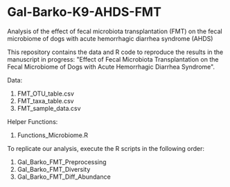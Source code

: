 # Gal-Barko-K9-AHDS-FMT
Analysis of the effect of fecal microbiota transplantation (FMT) on the fecal microbiome of dogs with acute hemorrhagic diarrhea syndrome (AHDS)

This repository contains the data and R code to reproduce the results in the manuscript in progress: "Effect of Fecal Microbiota Transplantation on the Fecal Microbiome of Dogs with Acute Hemorrhagic Diarrhea Syndrome".

Data:

1. FMT_OTU_table.csv
2. FMT_taxa_table.csv
3. FMT_sample_data.csv

Helper Functions:

1. Functions_Microbiome.R

To replicate our analysis, execute the R scripts in the following order:

1. Gal_Barko_FMT_Preprocessing
2. Gal_Barko_FMT_Diversity
3. Gal_Barko_FMT_Diff_Abundance

